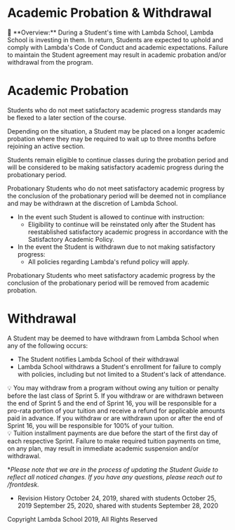 # Academic Probation & Withdrawal

<aside>
📌 **Overview:** During a Student's time with Lambda School, Lambda School is investing in them. In return, Students are expected to uphold and comply with Lambda's Code of Conduct and academic expectations. Failure to maintain the Student agreement may result in academic probation and/or withdrawal from the program.

</aside>

# Academic Probation

Students who do not meet satisfactory academic progress standards may be flexed to a later section of the course.

Depending on the situation, a Student may be placed on a longer academic probation where they may be required to wait up to three months before rejoining an active section.

Students remain eligible to continue classes during the probation period and will be considered to be making satisfactory academic progress during the probationary period.

Probationary Students who do not meet satisfactory academic progress by the conclusion of the probationary period will be deemed not in compliance and may be withdrawn at the discretion of Lambda School.

- In the event such Student is allowed to continue with instruction:
  - Eligibility to continue will be reinstated only after the Student has reestablished satisfactory academic progress in accordance with the Satisfactory Academic Policy.
- In the event the Student is withdrawn due to not making satisfactory progress:
  - All policies regarding Lambda's refund policy will apply.

Probationary Students who meet satisfactory academic progress by the conclusion of the probationary period will be removed from academic probation.

# Withdrawal

A Student may be deemed to have withdrawn from Lambda School when any of the following occurs:

- The Student notifies Lambda School of their withdrawal
- Lambda School withdraws a Student's enrollment for failure to comply with policies, including but not limited to a Student's lack of attendance.

<aside>
💡 You may withdraw from a program without owing any tuition or penalty before the last class of Sprint 5. If you withdraw or are withdrawn between the end of Sprint 5 and the end of Sprint 16, you will be responsible for a pro-rata portion of your tuition and receive a refund for applicable amounts paid in advance. If you withdraw or are withdrawn upon or after the end of Sprint 16, you will be responsible for 100% of your tuition.

</aside>

<aside>
💡 Tuition installment payments are due before the start of the first day of each respective Sprint. Failure to make required tuition payments on time, on any plan, may result in immediate academic suspension and/or withdrawal.

</aside>

\*_Please note that we are in the process of updating the Student Guide to reflect all noticed changes. If you have any questions, please reach out to /frontdesk._

- Revision History
  October 24, 2019, shared with students October 25, 2019
  September 25, 2020, shared with students September 28, 2020

Copyright Lambda School 2019, All Rights Reserved
